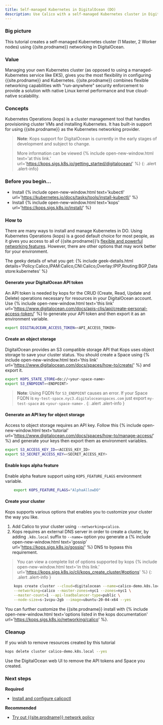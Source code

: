 ```yaml
---
title: Self-managed Kubernetes in DigitalOcean (DO)
description: Use Calico with a self-managed Kubernetes cluster in DigitalOcean (DO).
---
```


### Big picture

This tutorial creates a self-managed Kubernetes cluster (1 Master, 2 Worker nodes) using {{site.prodname}} networking in DigitalOcean.

### Value

Managing your own Kubernetes cluster (as opposed to using a managed-Kubernetes service like EKS), gives you the most flexibility in configuring {{site.prodname}} and Kubernetes. {{site.prodname}} combines flexible networking capabilities with "run-anywhere" security enforcement to provide a solution with native Linux kernel performance and true cloud-native scalability.

### Concepts

Kubernetes Operations (kops) is a cluster management tool that handles provisioning cluster VMs and installing Kubernetes. It has built-in support for using {{site.prodname}} as the Kubernetes networking provider.

> **Note**: Kops support for DigitalOcean is currently in the early stages of development and subject to change.
>
> More information can be viewed {% include open-new-window.html text='at this link.' url='https://kops.sigs.k8s.io/getting_started/digitalocean/' %}
{: .alert .alert-info}

### Before you begin...

- Install {% include open-new-window.html text='kubectl' url='https://kubernetes.io/docs/tasks/tools/install-kubectl/' %}
- Install {% include open-new-window.html text='kops' url='https://kops.sigs.k8s.io/install/' %}

### How to

There are many ways to install and manage Kubernetes in DO. Using Kubernetes Operations (kops) is a good default choice for most people, as it gives you access to all of {{site.prodname}}’s [flexible and powerful networking features]({{site.baseurl}}/networking). However, there are other options that may work better for your environment.

The geeky details of what you get:
{% include geek-details.html details='Policy:Calico,IPAM:Calico,CNI:Calico,Overlay:IPIP,Routing:BGP,Datastore:kubernetes' %}

#### Generate your DigitalOcean API token

An API token is needed by kops for the CRUD (Create, Read, Update and Delete) operations necessary for resources in your DigitalOcean account.
Use {% include open-new-window.html text='this link' url='https://www.digitalocean.com/docs/apis-clis/api/create-personal-access-token/' %} to generate your API token and then export it as an environment variable. 

```bash
export DIGITALOCEAN_ACCESS_TOKEN=<API_ACCESS_TOKEN>
```

#### Create an object storage

DigitalOcean provides an S3 compatible storage API that Kops uses object storage to save your cluster status.
You should create a Space using {% include open-new-window.html text='this link' url='https://www.digitalocean.com/docs/spaces/how-to/create/' %} and export it.

```bash
export KOPS_STATE_STORE=do://<your-space-name>
export S3_ENDPOINT=<ENDPOINT>
```
> **Note**: Using FQDN for `S3_ENDPOINT` causes an error.
> If your Space FQDN is `my-test-space.nyc3.digitaloceanspaces.com` just export `my-test-space` as `<your-space-name>` .
{: .alert .alert-info }

#### Generate an API key for object storage

Access to object storage requires an API key.
Follow this {% include open-new-window.html text='tutorial' url='https://www.digitalocean.com/docs/spaces/how-to/manage-access/' %} and generate your keys then export them as environment variables.

```bash
export S3_ACCESS_KEY_ID=<ACCESS_KEY_ID>
export S3_SECRET_ACCESS_KEY=<SECRET_ACCESS_KEY>
```

#### Enable kops alpha feature

Enable alpha feature support using `KOPS_FEATURE_FLAGS` environment variable.

```bash
    export KOPS_FEATURE_FLAGS="AlphaAllowDO"
```

#### Create your cluster

Kops supports various options that enables you to customize your cluster the way you like.

1. Add Calico to your cluster using `--networking=calico`.
1. Kops requires an external DNS server in order to create a cluster, by adding `.k8s.local` suffix to `--name=` option
you generate a {% include open-new-window.html text='gossip' url='https://kops.sigs.k8s.io/gossip/' %} DNS to bypass this requirement.

> You can view a complete list of options supported by kops
> {% include open-new-window.html text='in this link.' url='https://kops.sigs.k8s.io/cli/kops_create_cluster/#options' %}
{: .alert .alert-info }

```bash
    kops create cluster --cloud=digitalocean --name=calico-demo.k8s.local \
    --networking=calico --master-zones=nyc1 --zones=nyc1 \
    --master-count=1 --api-loadbalancer-type=public \
    --node-size=s-1vcpu-2gb --image=ubuntu-20-04-x64 --yes
```

You can further customize the {{site.prodname}} install with {% include open-new-window.html text='options listed in the kops documentation' url='https://kops.sigs.k8s.io/networking/calico' %}. 


### Cleanup

If you wish to remove resources created by this tutorial

```bash
kops delete cluster calico-demo.k8s.local --yes
```

Use the DigitalOcean web UI to remove the API tokens and Space you created.

### Next steps

**Required**
- [Install and configure calicoctl]({{site.baseurl}}/maintenance/clis/calicoctl/install)

**Recommended**
- [Try out {{site.prodname}} network policy]({{site.baseurl}}/security/calico-network-policy)
